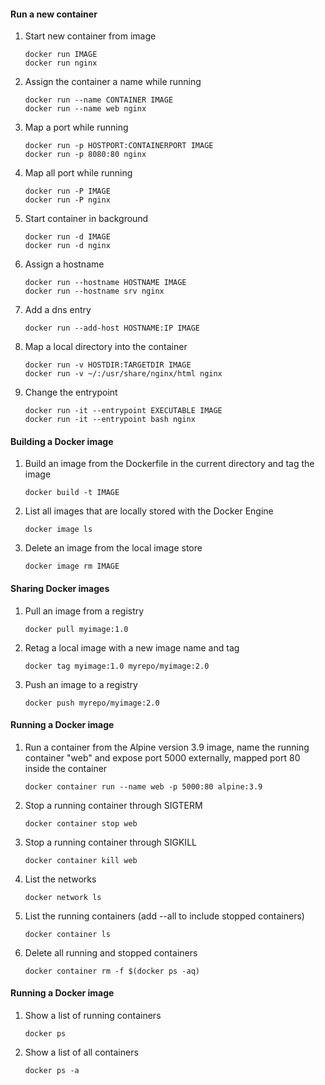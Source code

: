 #### Run a new container
1. Start new container from image
    ```
    docker run IMAGE
    docker run nginx
    ```

2. Assign the container a name while running
    ```
    docker run --name CONTAINER IMAGE
    docker run --name web nginx
    ```

3. Map a port while running
    ```
    docker run -p HOSTPORT:CONTAINERPORT IMAGE
    docker run -p 8080:80 nginx
    ```

4. Map all port while running
    ```
    docker run -P IMAGE
    docker run -P nginx
    ```

5. Start container in background
   ```
   docker run -d IMAGE
   docker run -d nginx
   ```

6. Assign a hostname
   ```
   docker run --hostname HOSTNAME IMAGE
   docker run --hostname srv nginx
   ```

7. Add a dns entry
   ```
   docker run --add-host HOSTNAME:IP IMAGE
   ```

8. Map a local directory into the container
   ```
   docker run -v HOSTDIR:TARGETDIR IMAGE
   docker run -v ~/:/usr/share/nginx/html nginx
   ```

9. Change the entrypoint
   ```
   docker run -it --entrypoint EXECUTABLE IMAGE
   docker run -it --entrypoint bash nginx
   ```


#### Building a Docker image
1. Build an image from the Dockerfile in the current directory and tag the image
   ```
   docker build -t IMAGE
   ```
     
2. List all images that are locally stored with the Docker Engine
   ```
   docker image ls
   ```

3. Delete an image from the local image store
   ```
   docker image rm IMAGE
   ```


#### Sharing Docker images
1. Pull an image from a registry  
   ```
   docker pull myimage:1.0  
   ```
2. Retag a local image with a new image name and tag
   ```
   docker tag myimage:1.0 myrepo/myimage:2.0
   ```
  
3. Push an image to a registry 
   ```
   docker push myrepo/myimage:2.0
   ```

#### Running a Docker image
1. Run a container from the Alpine version 3.9 image, name the running container "web" and expose port 5000 externally, mapped port 80 inside the container
   ```
   docker container run --name web -p 5000:80 alpine:3.9
   ```
2. Stop a running container through SIGTERM
   ```
   docker container stop web
   ```
3. Stop a running container through SIGKILL
   ```
   docker container kill web
   ```
4. List the networks
   ```
   docker network ls
   ```
5. List the running containers (add --all to include stopped containers)
   ```
   docker container ls
   ```
6. Delete all running and stopped containers
   ```
   docker container rm -f $(docker ps -aq)
   ```

#### Running a Docker image
1. Show a list of running containers
   ```
   docker ps
   ```
2. Show a list of all containers
   ```
   docker ps -a
   ```
